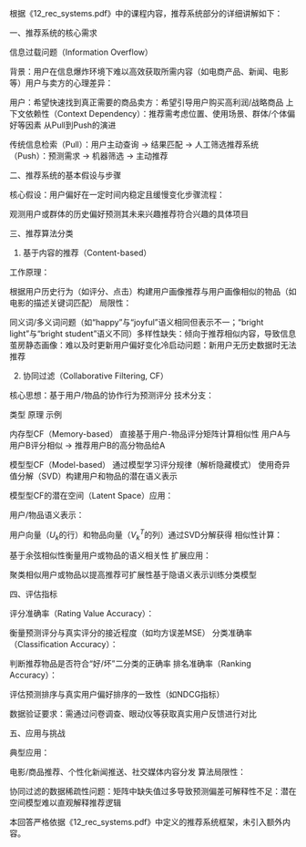 根据《12_rec_systems.pdf》中的课程内容，推荐系统部分的详细讲解如下：

一、推荐系统的核心需求

信息过载问题（Information Overflow）

背景：用户在信息爆炸环境下难以高效获取所需内容（如电商产品、新闻、电影等）用户与卖方的心理差异：

用户：希望快速找到真正需要的商品卖方：希望引导用户购买高利润/战略商品
上下文依赖性（Context Dependency）：推荐需考虑位置、使用场景、群体/个体偏好等因素
从Pull到Push的演进

传统信息检索（Pull）：用户主动查询 → 结果匹配 → 人工筛选推荐系统（Push）：预测需求 → 机器筛选 → 主动推荐


二、推荐系统的基本假设与步骤

核心假设：用户偏好在一定时间内稳定且缓慢变化步骤流程：

观测用户或群体的历史偏好预测其未来兴趣推荐符合兴趣的具体项目


三、推荐算法分类
1. 基于内容的推荐（Content-based）

工作原理：

根据用户历史行为（如评分、点击）构建用户画像推荐与用户画像相似的物品（如电影的描述关键词匹配）
局限性：

同义词/多义词问题（如“happy”与“joyful”语义相同但表示不一；“bright light”与“bright student”语义不同）多样性缺失：倾向于推荐相似内容，导致信息茧房静态画像：难以及时更新用户偏好变化冷启动问题：新用户无历史数据时无法推荐

2. 协同过滤（Collaborative Filtering, CF）

核心思想：基于用户/物品的协作行为预测评分
技术分支：



类型
原理
示例




内存型CF（Memory-based）
直接基于用户-物品评分矩阵计算相似性
用户A与用户B评分相似 → 推荐用户B的高分物品给A


模型型CF（Model-based）
通过模型学习评分规律（解析隐藏模式）
使用奇异值分解（SVD）构建用户和物品的潜在语义表示



模型型CF的潜在空间（Latent Space）应用：

用户/物品语义表示：

用户向量（$U_k$的行）和物品向量（$V_k^T$的列）通过SVD分解获得
相似性计算：

基于余弦相似性衡量用户或物品的语义相关性
扩展应用：

聚类相似用户或物品以提高推荐可扩展性基于隐语义表示训练分类模型



四、评估指标

评分准确率（Rating Value Accuracy）：

衡量预测评分与真实评分的接近程度（如均方误差MSE）
分类准确率（Classification Accuracy）：

判断推荐物品是否符合“好/坏”二分类的正确率
排名准确率（Ranking Accuracy）：

评估预测排序与真实用户偏好排序的一致性（如NDCG指标）


数据验证要求：需通过问卷调查、眼动仪等获取真实用户反馈进行对比

五、应用与挑战

典型应用：

电影/商品推荐、个性化新闻推送、社交媒体内容分发
算法局限性：

协同过滤的数据稀疏性问题：矩阵中缺失值过多导致预测偏差可解释性不足：潜在空间模型难以直观解释推荐逻辑


本回答严格依据《12_rec_systems.pdf》中定义的推荐系统框架，未引入额外内容。
